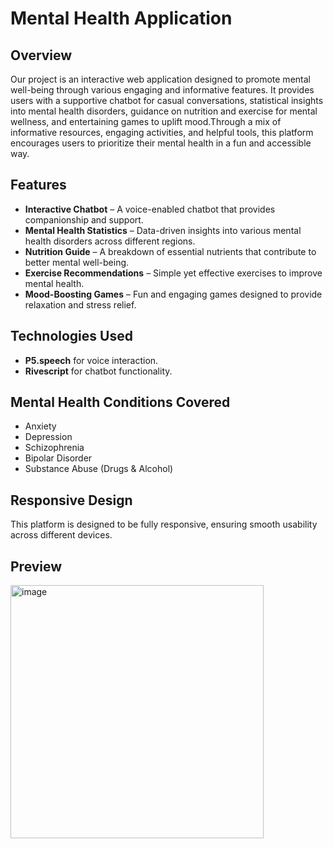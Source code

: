 # Mental Health Application

## Overview
Our project is an interactive web application designed to promote mental well-being through various engaging and informative features. It provides users with a supportive chatbot for casual conversations, statistical insights into mental health disorders, guidance on nutrition and exercise for mental wellness, and entertaining games to uplift mood.Through a mix of informative resources, engaging activities, and helpful tools, this platform encourages users to prioritize their mental health in a fun and accessible way.

## Features
- **Interactive Chatbot** – A voice-enabled chatbot that provides companionship and support.
- **Mental Health Statistics** – Data-driven insights into various mental health disorders across different regions.
- **Nutrition Guide** – A breakdown of essential nutrients that contribute to better mental well-being.
- **Exercise Recommendations** – Simple yet effective exercises to improve mental health.
- **Mood-Boosting Games** – Fun and engaging games designed to provide relaxation and stress relief.

## Technologies Used
- **P5.speech** for voice interaction.
- **Rivescript** for chatbot functionality.

## Mental Health Conditions Covered
- Anxiety
- Depression
- Schizophrenia
- Bipolar Disorder
- Substance Abuse (Drugs & Alcohol)

## Responsive Design
This platform is designed to be fully responsive, ensuring smooth usability across different devices.

## Preview
<img width="405" alt="image" src="https://github.com/user-attachments/assets/f1ff30ce-102c-4b5c-8cf4-8f46da90ca65" />

